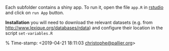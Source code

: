 Each subfolder contains a shiny app. To run it, open the file `app.R` in [rstudio](www.rstudio.com) and click on `run App` button.

**Installation** you will need to download the relevant datasets (e.g. from <http://www.lexique.org/databases/rdata>) and configure their location in the script `set-variables.R`

% Time-stamp: <2019-04-21 18:11:03 christophe@pallier.org>
